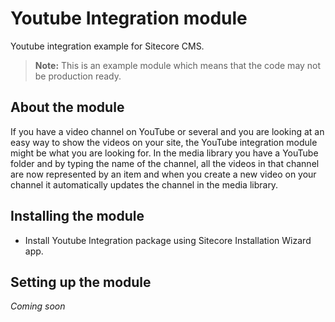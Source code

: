 # Youtube Integration module
Youtube integration example for Sitecore CMS.

> **Note:**
> This is an example module which means that the code may not be production ready.

## About the module

If you have a video channel on YouTube or several and you are looking at an easy way to show the videos on your site, the YouTube integration module might be what you are looking for. In the media library you have a YouTube folder and by typing the name of the channel, all the videos in that channel are now represented by an item and when you create a new video on your channel it automatically updates the channel in the media library.

## Installing the module

- Install Youtube Integration package using Sitecore Installation Wizard app.

## Setting up the module

*Coming soon*

